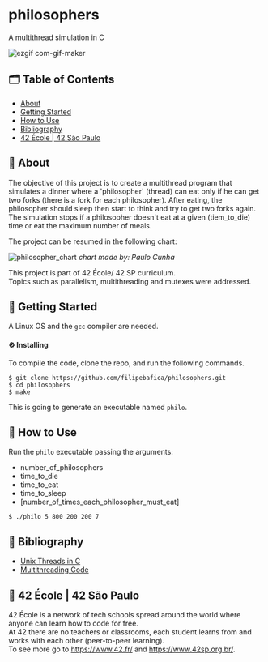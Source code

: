 # philosophers
A multithread simulation in C

![ezgif com-gif-maker](https://user-images.githubusercontent.com/31427890/151238802-1a51feed-a5ac-4fc8-8f48-c3c7c77da95a.gif)

## 🗂 Table of Contents
* [About](#-about)
* [Getting Started](#-getting-started)
* [How to Use](#-how-to-use)
* [Bibliography](#-bibliography)
* [42 École | 42 São Paulo](#-42-école--42-são-paulo)

## 🧐 About
The objective of this project is to create a multithread program that simulates a dinner where a 'philosopher' (thread) can eat
only if he can get two forks (there is a fork for each philosopher). After eating, the philosopher should sleep then start to think
and try to get two forks again. The simulation stops if a philosopher doesn't eat at a given (tiem_to_die) time or eat the maximum number of meals.

The project can be resumed in the following chart:

![philosopher_chart](https://user-images.githubusercontent.com/31427890/151245142-25df8aee-86cd-4ea4-9bdd-ad325695e188.png)
*chart made by: Paulo Cunha*

This project is part of 42 École/ 42 SP curriculum.\
Topics such as parallelism, multithreading and mutexes were addressed.

## 🏁 Getting Started
A Linux OS and the `gcc` compiler are needed.

#### ⚙️ Installing
To compile the code, clone the repo, and run the following commands.
```
$ git clone https://github.com/filipebafica/philosophers.git
$ cd philosophers
$ make
```
This is going to generate an executable named `philo`.

## 🎈 How to Use
Run the `philo` executable passing the arguments:
* number_of_philosophers 
* time_to_die 
* time_to_eat 
* time_to_sleep
* [number_of_times_each_philosopher_must_eat]

```
$ ./philo 5 800 200 200 7
```

## 📜 Bibliography
* [Unix Threads in C](https://www.youtube.com/watch?v=d9s_d28yJq0&list=PLfqABt5AS4FmuQf70psXrsMLEDQXNkLq2)
* [Multithreading Code](https://www.youtube.com/watch?v=7ENFeb-J75k)

## 🏫 42 École | 42 São Paulo
42 École is a network of tech schools spread around the world where anyone can learn how to code for free.\
At 42 there are no teachers or classrooms, each student learns from and works with each other (peer-to-peer learning).\
To see more go to https://www.42.fr/ and https://www.42sp.org.br/.
